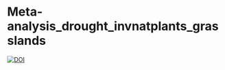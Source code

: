 # Meta-analysis_drought_invnatplants_grasslands



[![DOI](https://sandbox.zenodo.org/badge/632579803.svg)](https://sandbox.zenodo.org/badge/latestdoi/632579803)

